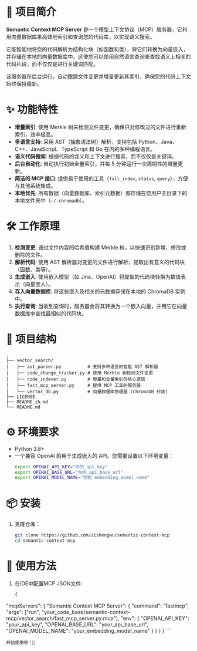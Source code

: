 
# 🚀 项目简介

**Semantic Context MCP Server** 是一个模型上下文协议（MCP）服务器，它利用向量数据库来高效地索引和查询您的代码库，以实现语义搜索。

它能智能地将您的代码解析为结构化块（如函数和类），将它们转换为向量嵌入，并存储在本地的向量数据库中。这使您可以使用自然语言查询来查找语义上相关的代码片段，而不仅仅是进行关键词匹配。

该服务器在后台运行，自动跟踪文件变更并增量更新其索引，确保您的代码上下文始终保持最新。

# ✨ 功能特性

- **增量索引**: 使用 Merkle 树来检测文件变更，确保只对修改过的文件进行重新索引，效率极高。
- **多语言支持**: 采用 AST（抽象语法树）解析，支持包括 Python、Java、C++、JavaScript、TypeScript 和 Go 在内的多种编程语言。
- **语义代码搜索**: 根据代码的含义和上下文进行搜索，而不仅仅是关键词。
- **后台自动化**: 自动执行初始全量索引，并每 5 分钟运行一次周期性的增量更新。
- **简洁的 MCP 接口**: 提供易于使用的工具（`full_index`, `status`, `query`），方便与其他系统集成。
- **本地优先**: 所有数据（向量数据库、索引元数据）都存储在您用户主目录下的本地文件夹中（`~/.chromadb`）。

# 🛠️ 工作原理

1.  **检测变更**: 通过文件内容的哈希值构建 Merkle 树，以快速识别新增、修改或删除的文件。
2.  **解析代码**: 使用 AST 解析器对变更的文件进行解析，提取出有意义的代码块（函数、类等）。
3.  **生成嵌入**: 使用嵌入模型（如 Jina、OpenAI）将提取的代码块转换为数值表示（向量嵌入）。
4.  **存入向量数据库**: 将这些嵌入及相关的元数据存储在本地的 ChromaDB 实例中。
5.  **执行查询**: 当收到查询时，服务器会将其转换为一个嵌入向量，并用它在向量数据库中查找最相似的代码块。

# 📂 项目结构

```
.
├── vector_search/
│   ├── ast_parser.py          # 支持多种语言的智能 AST 解析器
│   ├── code_change_tracker.py # 使用 Merkle 树检测文件变更
│   ├── code_indexer.py        # 增量和全量索引的核心逻辑
│   ├── fast_mcp_server.py     # 提供 MCP 工具的服务器
│   └── vector_db.py           # 向量数据库管理器 (ChromaDB 封装)
├── LICENSE
├── README_zh.md
└── README.md
```

# ⚙️ 环境要求

- Python 3.8+
- 一个兼容 OpenAI 的用于生成嵌入的 API。您需要设置以下环境变量：
  ```bash
  export OPENAI_API_KEY="你的_api_key"
  export OPENAI_BASE_URL="你的_api_base_url"
  export OPENAI_MODEL_NAME="你的_embedding_model_name"
  ```

# 📦 安装

1.  克隆仓库：
    ```bash
    git clone https://github.com/zishengwu/semantic-context-mcp
    cd semantic-context-mcp
    ```


# 🚀 使用方法

1.  在IDE中配置MCP JSON文件:
    ```bash
    {
  "mcpServers": {
    "Semantic Context MCP Server": {
      "command": "fastmcp",
      "args": ["run", "your_code_base/semantic-context-mcp/vector_search/fast_mcp_server.py:mcp"],
      "env": {
        "OPENAI_API_KEY": "your_api_key",
        "OPENAI_BASE_URL": "your_api_base_url",
        "OPENAI_MODEL_NAME": "your_embedding_model_name"
      }
    }
  }
}
    ```

    开始使用吧！👏
